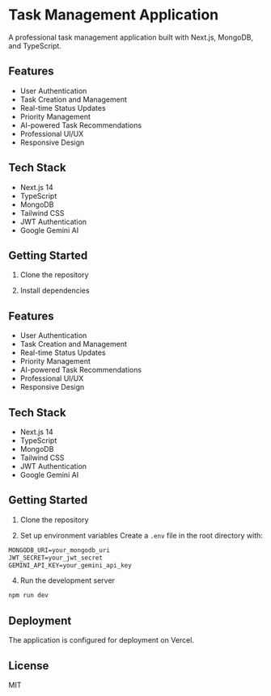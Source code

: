 # Task Management Application

A professional task management application built with Next.js, MongoDB, and TypeScript.

## Features

- User Authentication
- Task Creation and Management
- Real-time Status Updates
- Priority Management
- AI-powered Task Recommendations
- Professional UI/UX
- Responsive Design

## Tech Stack

- Next.js 14
- TypeScript
- MongoDB
- Tailwind CSS
- JWT Authentication
- Google Gemini AI

## Getting Started

1. Clone the repository

2. Install dependencies

## Features

- User Authentication
- Task Creation and Management
- Real-time Status Updates
- Priority Management
- AI-powered Task Recommendations
- Professional UI/UX
- Responsive Design

## Tech Stack

- Next.js 14
- TypeScript
- MongoDB
- Tailwind CSS
- JWT Authentication
- Google Gemini AI

## Getting Started

1. Clone the repository

3. Set up environment variables
Create a `.env` file in the root directory with:

```env:README.md
MONGODB_URI=your_mongodb_uri
JWT_SECRET=your_jwt_secret
GEMINI_API_KEY=your_gemini_api_key
```

4. Run the development server
```bash
npm run dev
```

## Deployment

The application is configured for deployment on Vercel.

## License

MIT